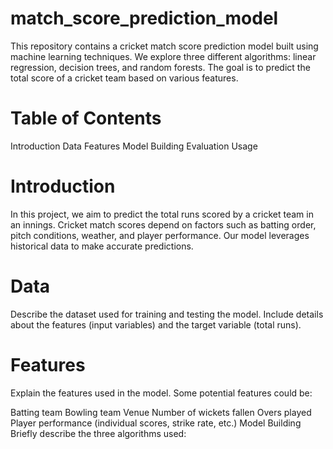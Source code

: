 # match_score_prediction_model

This repository contains a cricket match score prediction model built using machine learning techniques. We explore three different algorithms: linear regression, decision trees, and random forests. The goal is to predict the total score of a cricket team based on various features.

# Table of Contents
Introduction
Data
Features
Model Building
Evaluation
Usage


# Introduction
In this project, we aim to predict the total runs scored by a cricket team in an innings. Cricket match scores depend on factors such as batting order, pitch conditions, weather, and player performance. Our model leverages historical data to make accurate predictions.

# Data
Describe the dataset used for training and testing the model. Include details about the features (input variables) and the target variable (total runs).

# Features
Explain the features used in the model. Some potential features could be:

Batting team
Bowling team
Venue
Number of wickets fallen
Overs played
Player performance (individual scores, strike rate, etc.)
Model Building
Briefly describe the three algorithms used:



